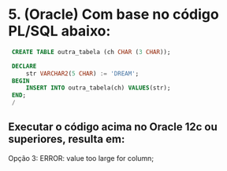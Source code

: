# 5. (Oracle) Com base no código PL/SQL abaixo:
```sql
 CREATE TABLE outra_tabela (ch CHAR (3 CHAR));

 DECLARE 
     str VARCHAR2(5 CHAR) := 'DREAM';
 BEGIN
     INSERT INTO outra_tabela(ch) VALUES(str);
 END;
 /
```
## Executar o código acima no Oracle 12c ou superiores, resulta em:
Opção 3: ERROR: value too large for column;
